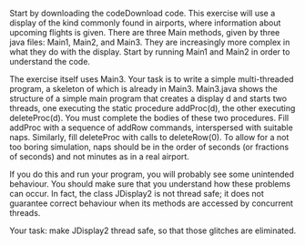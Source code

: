 Start by downloading the codeDownload code. This exercise will use a display of the kind commonly found in airports, where information about upcoming flights is given. There are three Main methods, given by three java files: Main1, Main2, and Main3. They are increasingly more complex in what they do with the display. Start by running Main1 and Main2 in order to understand the code.

The exercise itself uses Main3. Your task is to write a simple multi-threaded program, a skeleton of which is already in Main3. Main3.java shows the structure of a simple main program that creates a display d and starts two threads, one executing the static procedure addProc(d), the other executing deleteProc(d). You must complete the bodies of these two procedures. Fill addProc with a sequence of addRow commands, interspersed with suitable naps. Similarly, fill deleteProc with calls to deleteRow(0). To allow for a not too boring simulation, naps should be in the order of seconds (or fractions of seconds) and not minutes as in a real airport.

If you do this and run your program, you will probably see some unintended behaviour. You should make sure that you understand how these problems can occur. In fact, the class JDisplay2 is not thread safe; it does not guarantee correct behaviour when its methods are accessed by concurrent threads.

Your task: make JDisplay2 thread safe, so that those glitches are eliminated.
